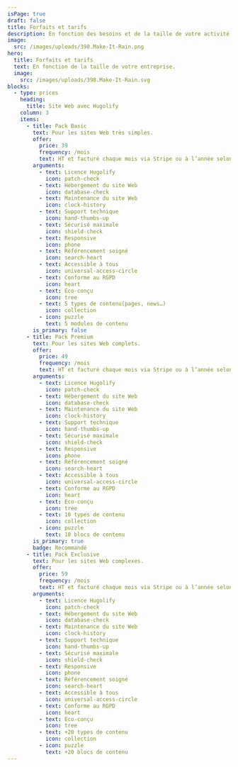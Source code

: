 ```yaml
---
isPage: true
draft: false
title: Forfaits et tarifs
description: En fonction des besoins et de la taille de votre activité.
image:
  src: /images/uploads/398.Make-It-Rain.png
hero:
  title: Forfaits et tarifs
  text: En fonction de la taille de votre entreprise.
  image:
    src: /images/uploads/398.Make-It-Rain.svg
blocks:
  - type: prices
    heading:
      title: Site Web avec Hugolify
    column: 3
    items:
      - title: Pack Basic
        text: Pour les sites Web très simples.
        offer:
          price: 39
          frequency: /mois
          text: HT et facturé chaque mois via Stripe ou à l’année selon vos besoins.
        arguments:
          - text: Licence Hugolify
            icon: patch-check
          - text: Hébergement du site Web
            icon: database-check
          - text: Maintenance du site Web
            icon: clock-history
          - text: Support technique
            icon: hand-thumbs-up
          - text: Sécurisé maximale
            icon: shield-check
          - text: Responsive
            icon: phone
          - text: Référencement soigné
            icon: search-heart
          - text: Accessible à tous
            icon: universal-access-circle
          - text: Conforme au RGPD
            icon: heart
          - text: Eco-conçu
            icon: tree
          - text: 5 types de contenu(pages, news…)
            icon: collection
          - icon: puzzle
            text: 5 modules de contenu
        is_primary: false
      - title: Pack Premium
        text: Pour les sites Web complets.
        offer:
          price: 49
          frequency: /mois
          text: HT et facturé chaque mois via Stripe ou à l’année selon vos besoins.
        arguments:
          - text: Licence Hugolify
            icon: patch-check
          - text: Hébergement du site Web
            icon: database-check
          - text: Maintenance du site Web
            icon: clock-history
          - text: Support technique
            icon: hand-thumbs-up
          - text: Sécurisé maximale
            icon: shield-check
          - text: Responsive
            icon: phone
          - text: Référencement soigné
            icon: search-heart
          - text: Accessible à tous
            icon: universal-access-circle
          - text: Conforme au RGPD
            icon: heart
          - text: Eco-conçu
            icon: tree
          - text: 10 types de contenu
            icon: collection
          - icon: puzzle
            text: 10 blocs de contenu
        is_primary: true
        badge: Recommandé
      - title: Pack Exclusive
        text: Pour les sites Web complexes.
        offer:
          price: 59
          frequency: /mois
          text: HT et facturé chaque mois via Stripe ou à l’année selon vos besoins.
        arguments:
          - text: Licence Hugolify
            icon: patch-check
          - text: Hébergement du site Web
            icon: database-check
          - text: Maintenance du site Web
            icon: clock-history
          - text: Support technique
            icon: hand-thumbs-up
          - text: Sécurisé maximale
            icon: shield-check
          - text: Responsive
            icon: phone
          - text: Référencement soigné
            icon: search-heart
          - text: Accessible à tous
            icon: universal-access-circle
          - text: Conforme au RGPD
            icon: heart
          - text: Eco-conçu
            icon: tree
          - text: +20 types de contenu
            icon: collection
          - icon: puzzle
            text: +20 blocs de contenu
---
```

